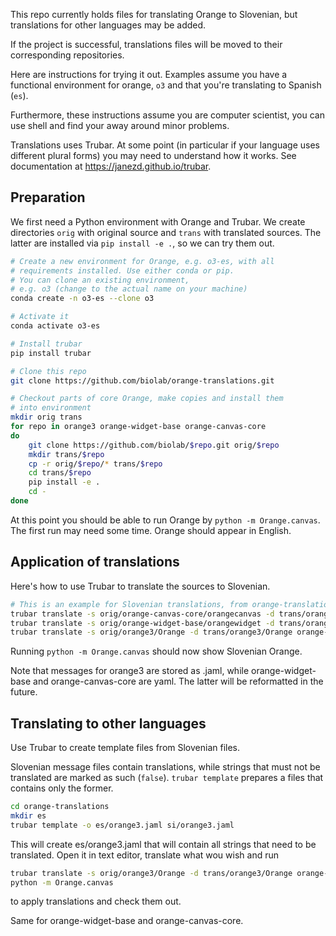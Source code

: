 This repo currently holds files for translating Orange to Slovenian, but translations for other languages may be added.

If the project is successful, translations files will be moved to their corresponding repositories.

Here are instructions for trying it out.
Examples assume you have a functional environment for orange, `o3` and that you're translating to Spanish (`es`).

Furthermore, these instructions assume you are computer scientist, you can use shell and find your away around minor problems.

Translations uses Trubar. At some point (in particular if your language uses different plural forms)
you may need to understand how it works. See documentation at https://janezd.github.io/trubar.

## Preparation

We first need a Python environment with Orange and Trubar.
We create directories `orig` with original source and `trans` with translated sources. The latter are
installed via `pip install -e .`, so we can try them out.

```sh
# Create a new environment for Orange, e.g. o3-es, with all
# requirements installed. Use either conda or pip.
# You can clone an existing environment,
# e.g. o3 (change to the actual name on your machine)
conda create -n o3-es --clone o3

# Activate it
conda activate o3-es

# Install trubar
pip install trubar

# Clone this repo
git clone https://github.com/biolab/orange-translations.git

# Checkout parts of core Orange, make copies and install them
# into environment
mkdir orig trans
for repo in orange3 orange-widget-base orange-canvas-core
do
    git clone https://github.com/biolab/$repo.git orig/$repo
	mkdir trans/$repo
    cp -r orig/$repo/* trans/$repo
	cd trans/$repo
	pip install -e .
	cd -
done
```

At this point you should be able to run Orange by `python -m Orange.canvas`. The first run may need some time. Orange should appear in English.

## Application of translations

Here's how to use Trubar to translate the sources to Slovenian.

```sh
# This is an example for Slovenian translations, from orange-translations/si
trubar translate -s orig/orange-canvas-core/orangecanvas -d trans/orange-canvas-core/orangecanvas --static orange-translations/si/orange-canvas-static orange-translations/si/orange-canvas-core.yaml
trubar translate -s orig/orange-widget-base/orangewidget -d trans/orange-widget-base/orangewidget orange-translations/si/orange-widget-base.yaml
trubar translate -s orig/orange3/Orange -d trans/orange3/Orange orange-translations/si/orange3.jaml
```

Running `python -m Orange.canvas` should now show Slovenian Orange.

Note that messages for orange3 are stored as .jaml, while orange-widget-base and orange-canvas-core are yaml. The latter will be reformatted in the future.

## Translating to other languages

Use Trubar to create template files from Slovenian files.

Slovenian message files contain translations, while strings that must not be translated are marked as such (`false`).
`trubar template` prepares a files that contains only the former.

```sh
cd orange-translations
mkdir es
trubar template -o es/orange3.jaml si/orange3.jaml
```

This will create es/orange3.jaml that will contain all strings that need to be translated. Open it in text editor, translate what wou wish and run

```sh
trubar translate -s orig/orange3/Orange -d trans/orange3/Orange orange-translations/es/orange3.jaml
python -m Orange.canvas
```

to apply translations and check them out.

Same for orange-widget-base and orange-canvas-core.
